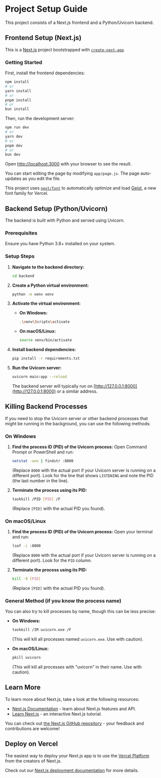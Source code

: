# Project Setup Guide

This project consists of a Next.js frontend and a Python/Uvicorn backend.

## Frontend Setup (Next.js)

This is a [Next.js](https://nextjs.org) project bootstrapped with [`create-next-app`](https://nextjs.org/docs/app/api-reference/cli/create-next-app).

### Getting Started

First, install the frontend dependencies:

```bash
npm install
# or
yarn install
# or
pnpm install
# or
bun install
```

Then, run the development server:

```bash
npm run dev
# or
yarn dev
# or
pnpm dev
# or
bun dev
```

Open [http://localhost:3000](http://localhost:3000) with your browser to see the result.

You can start editing the page by modifying `app/page.js`. The page auto-updates as you edit the file.

This project uses [`next/font`](https://nextjs.org/docs/app/building-your-application/optimizing/fonts) to automatically optimize and load [Geist](https://vercel.com/font), a new font family for Vercel.

## Backend Setup (Python/Uvicorn)

The backend is built with Python and served using Uvicorn.

### Prerequisites

Ensure you have Python 3.8+ installed on your system.

### Setup Steps

1.  **Navigate to the backend directory:**

    ```bash
    cd backend
    ```

2.  **Create a Python virtual environment:**

    ```bash
    python -m venv venv
    ```

3.  **Activate the virtual environment:**

    - **On Windows:**
      ```bash
      .\venv\Scripts\activate
      ```
    - **On macOS/Linux:**
      ```bash
      source venv/bin/activate
      ```

4.  **Install backend dependencies:**

    ```bash
    pip install -r requirements.txt
    ```

5.  **Run the Uvicorn server:**
    ```bash
    uvicorn main:app --reload
    ```
    The backend server will typically run on [http://127.0.0.1:8000](http://127.0.0.1:8000) or a similar address.

## Killing Backend Processes

If you need to stop the Uvicorn server or other backend processes that might be running in the background, you can use the following methods:

### On Windows

1.  **Find the process ID (PID) of the Uvicorn process:**
    Open Command Prompt or PowerShell and run:

    ```bash
    netstat -ano | findstr :8000
    ```

    (Replace `8000` with the actual port if your Uvicorn server is running on a different port).
    Look for the line that shows `LISTENING` and note the PID (the last number in the line).

2.  **Terminate the process using its PID:**
    ```bash
    taskkill /PID [PID] /F
    ```
    (Replace `[PID]` with the actual PID you found).

### On macOS/Linux

1.  **Find the process ID (PID) of the Uvicorn process:**
    Open your terminal and run:

    ```bash
    lsof -i :8000
    ```

    (Replace `8000` with the actual port if your Uvicorn server is running on a different port).
    Look for the `PID` column.

2.  **Terminate the process using its PID:**
    ```bash
    kill -9 [PID]
    ```
    (Replace `[PID]` with the actual PID you found).

### General Method (if you know the process name)

You can also try to kill processes by name, though this can be less precise:

- **On Windows:**

  ```bash
  taskkill /IM uvicorn.exe /F
  ```

  (This will kill all processes named `uvicorn.exe`. Use with caution).

- **On macOS/Linux:**
  ```bash
  pkill uvicorn
  ```
  (This will kill all processes with "uvicorn" in their name. Use with caution).

## Learn More

To learn more about Next.js, take a look at the following resources:

- [Next.js Documentation](https://nextjs.org/docs) - learn about Next.js features and API.
- [Learn Next.js](https://nextjs.org/learn) - an interactive Next.js tutorial.

You can check out [the Next.js GitHub repository](https://github.com/vercel/next.js) - your feedback and contributions are welcome!

## Deploy on Vercel

The easiest way to deploy your Next.js app is to use the [Vercel Platform](https://vercel.com/new?utm_medium=default-template&filter=next.js&utm_source=create-next-app&utm_campaign=create-next-app-readme) from the creators of Next.js.

Check out our [Next.js deployment documentation](https://nextjs.org/docs/app/building-your-application/deploying) for more details.
